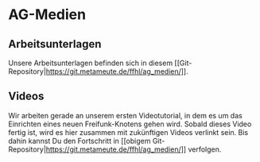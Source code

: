 # AG-Medien

## Arbeitsunterlagen
Unsere Arbeitsunterlagen befinden sich in diesem [[Git-Repository|https://git.metameute.de/ffhl/ag_medien/]].

## Videos
Wir arbeiten gerade an unserem ersten Videotutorial, in dem es um das Einrichten eines neuen Freifunk-Knotens gehen wird. Sobald dieses Video fertig ist, wird es hier zusammen mit zukünftigen Videos verlinkt sein. Bis dahin kannst Du den Fortschritt in [[obigem Git-Repository|https://git.metameute.de/ffhl/ag_medien/]] verfolgen.
